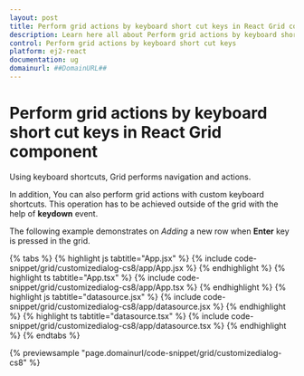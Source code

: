 ```yaml
---
layout: post
title: Perform grid actions by keyboard short cut keys in React Grid component | Syncfusion
description: Learn here all about Perform grid actions by keyboard short cut keys in Syncfusion React Grid component of Syncfusion Essential JS 2 and more.
control: Perform grid actions by keyboard short cut keys 
platform: ej2-react
documentation: ug
domainurl: ##DomainURL##
---
```


# Perform grid actions by keyboard short cut keys in React Grid component

Using keyboard shortcuts, Grid performs navigation and actions.

In addition, You can also perform grid actions with custom keyboard shortcuts. This operation has to be achieved outside of the grid with the help of **keydown** event.

The following example demonstrates on *Adding* a new row when **Enter** key is pressed in the grid.

{% tabs %}
{% highlight js tabtitle="App.jsx" %}
{% include code-snippet/grid/customizedialog-cs8/app/App.jsx %}
{% endhighlight %}
{% highlight ts tabtitle="App.tsx" %}
{% include code-snippet/grid/customizedialog-cs8/app/App.tsx %}
{% endhighlight %}
{% highlight js tabtitle="datasource.jsx" %}
{% include code-snippet/grid/customizedialog-cs8/app/datasource.jsx %}
{% endhighlight %}
{% highlight ts tabtitle="datasource.tsx" %}
{% include code-snippet/grid/customizedialog-cs8/app/datasource.tsx %}
{% endhighlight %}
{% endtabs %}

 {% previewsample "page.domainurl/code-snippet/grid/customizedialog-cs8" %}
